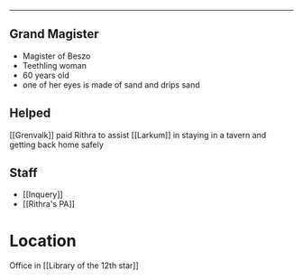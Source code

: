 ___
## Grand Magister
- Magister of Beszo
- Teethling woman 
- 60 years old
- one of her eyes is made of sand and drips sand 

## Helped 
[[Grenvalk]] paid Rithra to assist [[Larkum]] in staying in a tavern and getting back home safely 

## Staff
- [[Inquery]]
- [[Rithra's PA]]


# Location
Office in [[Library of the 12th star]]